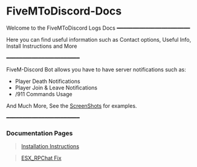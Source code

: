 # FiveMToDiscord-Docs
Welcome to the FiveMToDiscord Logs Docs
━━━━━━━━━━━━━━━━━━━━━━━

Here you can find useful information such as 
Contact options, Useful Info, Install Instructions and More

━━━━━━━━━━━━━━━━━━━━━━━

FiveM-Discord Bot allows you have to have server notifications such as:

* Player Death Notifications
* Player Join & Leave Notifications
* /911 Commands Usage

And Much More, See the [ScreenShots](https://github.com/TheRealToxicDev/FiveMToDiscord-Logs/wiki/Screenshots) for examples.

━━━━━━━━━━━━━━━━━━━━━━━

### Documentation Pages
> [Installation Instructions](Docs/INSTALL.md)

> [ESX_RPChat Fix](ESX-FIX.md)
